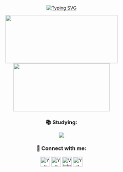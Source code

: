 <div align="center">

[![Typing SVG](https://readme-typing-svg.demolab.com?font=Fira+Code&weight=700&duration=2000&pause=5000&color=F7F7F7&center=true&vCenter=true&random=false&width=435&lines=Hi+there+%F0%9F%91%8B)](https://git.io/typing-svg)

<img width="350" height="150" src="https://github-readme-stats.vercel.app/api?username=victorgustavodev&show_icons=true&hide_border=true&theme=dark" />
<img width="300" height="150"  src="https://github-readme-stats.vercel.app/api/top-langs/?username=victorgustavodev&layout=compact&langs_count=7&theme=dark"/>

<h3 >📚 Studying: </h3>
<img src="https://skillicons.dev/icons?i=js,react"/>

<h3 align ="">💬 Connect with me:</h3>
<a href="https://www.linkedin.com/in/victor-gustavo-000460287/"><img  src="https://raw.githubusercontent.com/yushi1007/yushi1007/main/images/linkedin.svg" alt="Yu Shi | LinkedIn" width="30px"/></a>
<a href="https://www.instagram.com/victorgs03/"><img  src="https://raw.githubusercontent.com/yushi1007/yushi1007/main/images/instagram.svg" alt="Yu Shi | Instagram" width="30px"/></a>
<a href="https://api.whatsapp.com/send/?phone=5581996512724&text=+Ol%C3%A1%2C+Tudo+bem%3F&type=phone_number&app_absent=0"><img  src="https://www.svgrepo.com/show/176768/whatsapp-social-media.svg" alt="Victor | Whatsapp" width="30px"/></a>
<a href="mailto:victorgustavodev@gmail.com"><img  src="https://www.svgrepo.com/show/349379/gmail-old.svg" alt="Yu Shi | LinkedIn" width="30px"/></a>

</div>


